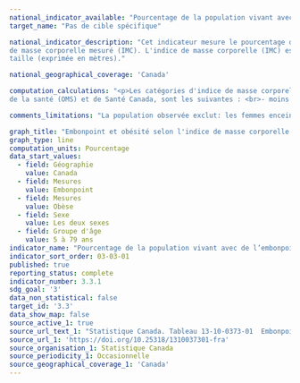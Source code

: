 ```yaml
---
national_indicator_available: "Pourcentage de la population vivant avec de l’embonpoint ou de l’obésité"
target_name: "Pas de cible spécifique"

national_indicator_description: "Cet indicateur mesure le pourcentage de la population vivant avec de l’embonpoint ou de l’obésité selon l'indice 
de masse corporelle mesuré (IMC). L'indice de masse corporelle (IMC) est calculée en divisant le poids du répondant (exprimé en kilogramme) par le carré de la 
taille (exprimée en mètres)."

national_geographical_coverage: 'Canada' 

computation_calculations: "<p>Les catégories d'indice de masse corporelle de la population de 18 ans et plus, fondées sur les lignes directrices de l'Organisation mondiale 
de la santé (OMS) et de Santé Canada, sont les suivantes : <br>- moins de 18,50 (poids insuffisant); <br>- 18,50 à 24,99 (poids normal); <br>- 25,00 à 29,99 (embonpoint); <br>- 30,00 à 34,99 (obésité, classe I); <br>- 35,00 à 39,99 (obésité, classe II); <br>- 40,00 ou plus (obésité, classe III). <br><br>Les jeunes de 5 à 17 ans sont classés comme étant « gravement obèse », « obèse » ou en « excès de poids » d'après les seuils selon l'âge et le sexe définis par l'OMS.</p>"

comments_limitations: "La population observée exclut: les femmes enceintes ainsi que les personnes vivant dans les trois territoires, les personnes vivant dans les réserves et autres peuplements autochtones des provinces, les membres à temps plein des Forces canadiennes, la population vivant en établissement et les habitants de certaines régions éloignées. En tout, ces exclusions représentent approximativement 4 % de la population cible."

graph_title: "Embonpoint et obésité selon l'indice de masse corporelle mesuré"
graph_type: line
computation_units: Pourcentage
data_start_values:
  - field: Géographie
    value: Canada
  - field: Mesures
    value: Embonpoint
  - field: Mesures
    value: Obèse
  - field: Sexe
    value: Les deux sexes
  - field: Groupe d'âge
    value: 5 à 79 ans
indicator_name: "Pourcentage de la population vivant avec de l’embonpoint ou de l’obésité"
indicator_sort_order: 03-03-01
published: true
reporting_status: complete
indicator_number: 3.3.1
sdg_goal: '3'
data_non_statistical: false
target_id: '3.3'
data_show_map: false
source_active_1: true
source_url_text_1: "Statistique Canada. Tableau 13-10-0373-01  Embonpoint et obésité selon l'indice de masse corporelle mesuré, selon le groupe d'âge et le sexe"
source_url_1: 'https://doi.org/10.25318/1310037301-fra'
source_organisation_1: Statistique Canada
source_periodicity_1: Occasionnelle
source_geographical_coverage_1: 'Canada'
---
```

